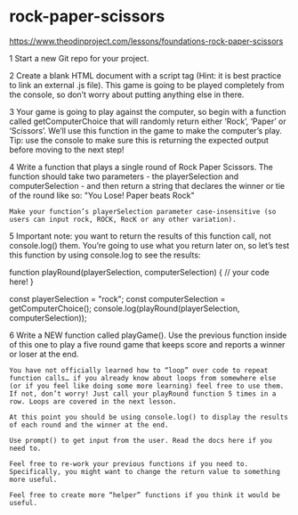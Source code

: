 # rock-paper-scissors
https://www.theodinproject.com/lessons/foundations-rock-paper-scissors

1 Start a new Git repo for your project.

2 Create a blank HTML document with a script tag (Hint: it is best practice to link an external .js file). This game is going to be played completely from the console, so don’t worry about putting anything else in there.

3 Your game is going to play against the computer, so begin with a function called getComputerChoice that will randomly return either ‘Rock’, ‘Paper’ or ‘Scissors’. We’ll use this function in the game to make the computer’s play. Tip: use the console to make sure this is returning the expected output before moving to the next step!

4 Write a function that plays a single round of Rock Paper Scissors. The function should take two parameters - the playerSelection and computerSelection - and then return a string that declares the winner or tie of the round like so: "You Lose! Paper beats Rock"

    Make your function’s playerSelection parameter case-insensitive (so users can input rock, ROCK, RocK or any other variation).

5 Important note: you want to return the results of this function call, not console.log() them. You’re going to use what you return later on, so let’s test this function by using console.log to see the results:


function playRound(playerSelection, computerSelection) {
  // your code here!
}

const playerSelection = "rock";
const computerSelection = getComputerChoice();
console.log(playRound(playerSelection, computerSelection));


6 Write a NEW function called playGame(). Use the previous function inside of this one to play a five round game that keeps score and reports a winner or loser at the end.

    You have not officially learned how to “loop” over code to repeat function calls… if you already know about loops from somewhere else (or if you feel like doing some more learning) feel free to use them. If not, don’t worry! Just call your playRound function 5 times in a row. Loops are covered in the next lesson.
    
    At this point you should be using console.log() to display the results of each round and the winner at the end.
    
    Use prompt() to get input from the user. Read the docs here if you need to.
    
    Feel free to re-work your previous functions if you need to. Specifically, you might want to change the return value to something more useful.
    
    Feel free to create more “helper” functions if you think it would be useful.